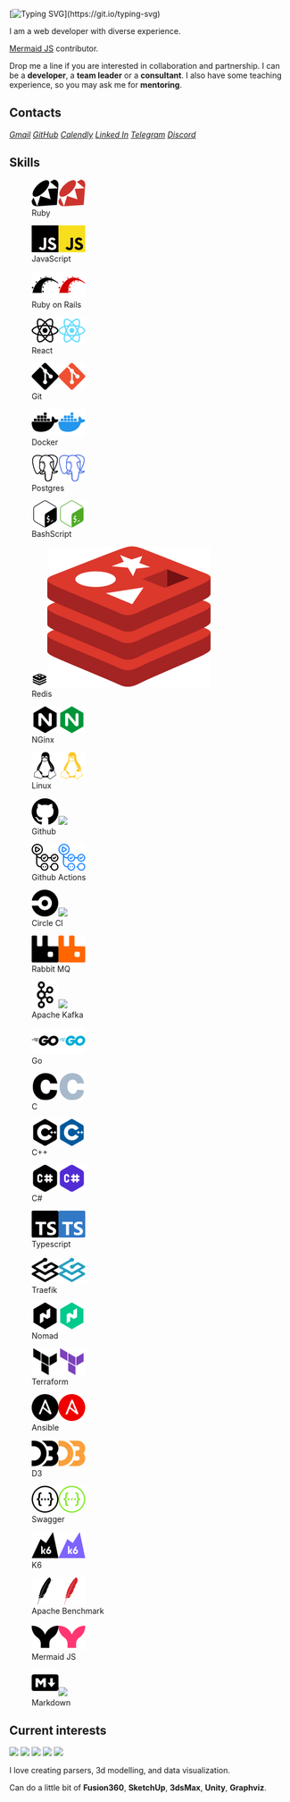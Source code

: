 ---
---

<link rel="stylesheet" href="./styles/index.css">

<!-- [![](https://visitcount.itsvg.in/api?id=nirname&label=Profile%20Views&color=0&icon=5&pretty=true)](https://visitcount.itsvg.in) -->

[![Typing SVG](https://readme-typing-svg.demolab.com?font=Fira+Code&size=18&duration=2000&pause=125&color=00111d&multiline=true&width=500&height=75&lines=Hello!+Nice+to+meet+you.;I+have+been+programming+for+quite+a+time.;Feel+free+to+contact+me.)](https://git.io/typing-svg)

I am a web developer with diverse experience.

[Mermaid JS](https://github.com/mermaid-js/mermaid) contributor.

Drop me a line if you are interested in collaboration and partnership.
I can be a **developer**, a **team leader** or a **consultant**.
I also have some teaching experience, so you may ask me for **mentoring**.

## Contacts

<address class="line">
<a href="mailto:nironame@gmail.com" class="gmail">Gmail</a>
<a href="https://github.com/nirname" class="github">GitHub</a>
<a href="https://calendly.com/nirname" class="calendly">Calendly</a>
<a href="https://www.linkedin.com/in/nirname" class="linkedin">Linked In</a>
<a href="https://t.me/nironame" class="telegram">Telegram</a>
<a href="https://t.me/discord" class="discord">Discord</a>
</address>

## Skills

<div class="flex">
<figure class="tile"><img src="./icons/ruby.svg"            ><img src="./icons/ruby-color.svg"           class="hover"><figcaption>Ruby</figcaption></figure>
<figure class="tile"><img src="./icons/javascript.svg"      ><img src="./icons/javascript-color.svg"     class="hover"><figcaption>JavaScript           </figcaption></figure>
<figure class="tile"><img src="./icons/rubyonrails.svg"     ><img src="./icons/rubyonrails-color.svg"    class="hover"><figcaption>Ruby on Rails        </figcaption></figure>
<figure class="tile"><img src="./icons/react.svg"           ><img src="./icons/react-color.svg"          class="hover"><figcaption>React                </figcaption></figure>
<figure class="tile"><img src="./icons/git.svg"             ><img src="./icons/git-color.svg"            class="hover"><figcaption>Git                  </figcaption></figure>
<figure class="tile"><img src="./icons/docker.svg"          ><img src="./icons/docker-color.svg"         class="hover"><figcaption>Docker               </figcaption></figure>
<figure class="tile"><img src="./icons/postgresql.svg"      ><img src="./icons/postgresql-color.svg"     class="hover"><figcaption>Postgres             </figcaption></figure>
<figure class="tile"><img src="./icons/gnubash.svg"         ><img src="./icons/gnubash-color.svg"        class="hover"><figcaption>BashScript           </figcaption></figure>
<figure class="tile"><img src="./icons/redis.svg"           ><img src="./icons/redis-color.svg"          class="hover"><figcaption>Redis                </figcaption></figure>
<figure class="tile"><img src="./icons/nginx.svg"           ><img src="./icons/nginx-color.svg"          class="hover"><figcaption>NGinx                </figcaption></figure>
<figure class="tile"><img src="./icons/linux.svg"           ><img src="./icons/linux-color.svg"          class="hover"><figcaption>Linux                </figcaption></figure>
<figure class="tile"><img src="./icons/github.svg"          ><img src="./icons/github-color.svg"         class="hover"><figcaption>Github               </figcaption></figure>
<figure class="tile"><img src="./icons/githubactions.svg"   ><img src="./icons/githubactions-color.svg"  class="hover"><figcaption>Github Actions       </figcaption></figure>
<figure class="tile"><img src="./icons/circleci.svg"        ><img src="./icons/circleci-color.svg"       class="hover"><figcaption>Circle CI            </figcaption></figure>
<figure class="tile"><img src="./icons/rabbitmq.svg"        ><img src="./icons/rabbitmq-color.svg"       class="hover"><figcaption>Rabbit MQ            </figcaption></figure>
<figure class="tile"><img src="./icons/apachekafka.svg"     ><img src="./icons/apachekafka-color.svg"    class="hover"><figcaption>Apache Kafka         </figcaption></figure>
<figure class="tile"><img src="./icons/go.svg"              ><img src="./icons/go-color.svg"             class="hover"><figcaption>Go                   </figcaption></figure>
<figure class="tile"><img src="./icons/c.svg"               ><img src="./icons/c-color.svg"              class="hover"><figcaption>C                    </figcaption></figure>
<figure class="tile"><img src="./icons/cplusplus.svg"       ><img src="./icons/cplusplus-color.svg"      class="hover"><figcaption>C++                  </figcaption></figure>
<figure class="tile"><img src="./icons/csharp.svg"          ><img src="./icons/csharp-color.svg"         class="hover"><figcaption>C#                   </figcaption></figure>
<figure class="tile"><img src="./icons/typescript.svg"      ><img src="./icons/typescript-color.svg"     class="hover"><figcaption>Typescript           </figcaption></figure>
<figure class="tile"><img src="./icons/traefikproxy.svg"    ><img src="./icons/traefikproxy-color.svg"   class="hover"><figcaption>Traefik              </figcaption></figure>
<figure class="tile"><img src="./icons/nomad.svg"           ><img src="./icons/nomad-color.svg"          class="hover"><figcaption>Nomad                </figcaption></figure>
<figure class="tile"><img src="./icons/terraform.svg"       ><img src="./icons/terraform-color.svg"      class="hover"><figcaption>Terraform            </figcaption></figure>
<figure class="tile"><img src="./icons/ansible.svg"         ><img src="./icons/ansible-color.svg"        class="hover"><figcaption>Ansible              </figcaption></figure>
<figure class="tile"><img src="./icons/d3dotjs.svg"         ><img src="./icons/d3dotjs-color.svg"        class="hover"><figcaption>D3                   </figcaption></figure>
<figure class="tile"><img src="./icons/swagger.svg"         ><img src="./icons/swagger-color.svg"        class="hover"><figcaption>Swagger              </figcaption></figure>
<figure class="tile"><img src="./icons/k6.svg"              ><img src="./icons/k6-color.svg"             class="hover"><figcaption>K6                   </figcaption></figure>
<figure class="tile"><img src="./icons/apache.svg"          ><img src="./icons/apache-color.svg"         class="hover"><figcaption>Apache Benchmark     </figcaption></figure>
<figure class="tile"><img src="./icons/mermaid.svg"         ><img src="./icons/mermaid-color.svg"        class="hover"><figcaption>Mermaid JS           </figcaption></figure>
<figure class="tile"><img src="./icons/markdown.svg"        ><img src="./icons/markdown-color.svg"       class="hover"><figcaption>Markdown             </figcaption></figure>
</div>

## Current interests


<div class="line">
<img src="https://img.shields.io/badge/Parsers_and_compilers-00111d?style=flat-square" height=24 />
<img src="https://img.shields.io/badge/Infrastructure-8300c4?style=flat-square" height=24 />
<img src="https://img.shields.io/badge/Websites-fcbf49?style=flat-square" height=24 />
<img src="https://img.shields.io/badge/Data_visuzlization-1cb08f?style=flat-square" height=24 />
<img src="https://img.shields.io/badge/Computer_graphics-d62828?style=flat-square" height=24 />
</div>


I love creating parsers, 3d modelling, and data visualization.

Can do a little bit of
**Fusion360**,
**SketchUp**,
**3dsMax**,
**Unity**,
**Graphviz**.
